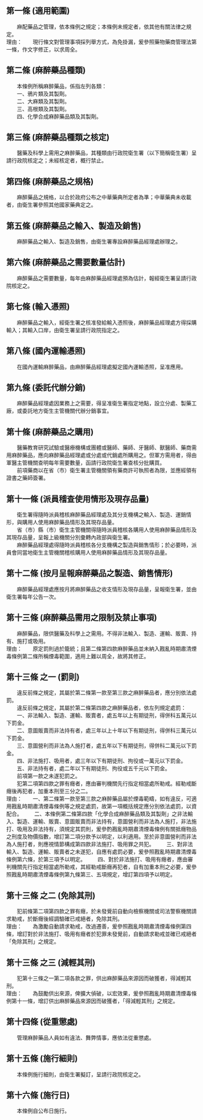 第一條 (適用範圍)
-----------------
　　麻配藥品之管理，依本條例之規定；本條例未規定者，依其他有關法律之規定。  
理由：　　現行條文對管理事項採列舉方式，為免掛漏，爰參照藥物藥商管理法第一條，作文字修正，以求周全。

第二條 (麻醉藥品種類)
---------------------
　　本條例所稱麻醉藥品，係指左列各類：  
　　一、鴉片類及其製劑。  
　　二、大麻類及其製劑。  
　　三、高根類及其製劑。  
　　四、化學合成麻醉藥品類及其製劑。  


第三條 (麻醉藥品種類之核定)
---------------------------
　　醫藥及科學上需用之麻醉藥品，其種類由行政院衛生署（以下簡稱衛生署）呈請行政院核定之；未經核定者，概行禁止。  


第四條 (麻醉藥品之規格)
-----------------------
　　麻醉藥品之規格，以合於政府公布之中華藥典所定者為準；中華藥典未收載者，由衛生署參照其他國家藥典定之。  


第五條 (麻醉藥品之輸入、製造及銷售)
-----------------------------------
　　麻醉藥品之輸入、製造及銷售，由衛生署專設麻醉藥品經理處辦理之。  


第六條 (麻醉藥品之需要數量估計)
-------------------------------
　　麻醉藥品之需要數量，每年由麻醉藥品經理處預為估計，報經衛生署呈請行政院核定之。  


第七條 (輸入憑照)
-----------------
　　麻醉藥品之輸入，經衛生署之核准發給輸入憑照後，麻醉藥品經理處方得採購輸入；其輸入口岸，由衛生署呈請行政院指定之。  


第八條 (國內運輸憑照)
---------------------
　　在國內運輸麻醉藥品，由麻醉藥品經理處擬定國內運輸憑照，呈准應用。  


第九條 (委託代辦分銷)
---------------------
　　麻醉藥品經理處因業務上之需要，得呈准衛生署指定地點，設立分處、製藥工廠，或委託地方衛生主管機關代辦分銷事宜。  


第十條 (麻醉藥品之購用)
-----------------------
　　醫藥教育研究試驗或醫療機構或團體或醫師、藥師、牙醫師、獸醫師、藥商需用麻醉藥品，應向麻醉藥品經理處或分處或代銷處所購用之。但軍方需用者，得由軍醫主管機關查明每年需要數量，函請行政院衛生署查核分批購買。  
　　前項藥商以在省（市）衛生署主管機關領有藥商許可執照者為限，並應經領有證書之藥師簽署。  


第十一條 (派員稽查使用情形及現存品量)
-------------------------------------
　　衛生署得隨時派員稽核麻醉藥品經理處及其分支機構之輸入、製造、運銷情形，與購用人使用麻醉藥品情形及其現存品量。  
　　省（市）縣（市）衛生主管機關得隨時派員稽核各購用人使用麻醉藥品情形及其現存品量，呈報上級機關分別彙轉內政部與衛生署。  
　　麻醉藥品經理處得隨時派員稽核各分支機構之製造與銷售情形；於必要時，派員會同當地衛生主管機關稽核購用人使用麻醉藥品情形及其現存品量。  


第十二條 (按月呈報麻醉藥品之製造、銷售情形)
-------------------------------------------
　　麻醉藥品經理處應按月將麻醉藥品之收支情形及現存品量，呈報衛生署，並由衛生署每年公告一次。  


第十三條 (麻醉藥品需用之限制及禁止事項)
---------------------------------------
　　麻醉藥品，限供醫藥及科學上之需用。不得非法輸入、製造、運輸、販賣、持有、施打或吸用。  
理由：　　原定罰則過於籠統；且第二條第四款麻醉藥品並未納入戡亂時期肅清煙毒條例第二條所稱煙毒範圍，適用上難以周全，故將其修正。

第十三條 之一 (罰則)
--------------------
　　違反前條之規定，其屬於第二條第一款至第三款之麻醉藥品者，應分別依法處罰。  
　　違反前條之規定，其屬於第二條第四款之麻醉藥品者，依左列規定處罰：  
　　一、非法輸入、製造、運輸、販賣者，處五年以上有期徒刑，得併科五萬元以下罰金。  
　　二、意圖販賣而非法持有者，處三年以上十年以下有期徒刑，得併科三萬元以下罰金。  
　　三、意圖營利而非法為人施打者，處五年以下有期徒刑，得併科二萬元以下罰金。  
　　四、非法施打、吸用者，處三年以下有期徒刑、拘役或一萬元以下罰金。  
　　五、非法持有者，處二年以下有期徒刑、拘役或五千元以下罰金。  
　　前項第一款之未遂犯罰之。  
　　犯第二項第四款之罪有癮者，應由審判機關先行指定相當處所勒戒。經勒戒斷癮後再犯者，加重本刑至三分之二。  
理由：　　一、第二條第一款至第三款之麻醉藥品屬於煙毒範疇，如有違反，可適用戡亂時期肅清煙毒條例等之規定處罰，故第一項概括規定應分別依法處罰，以資配合。
　　二、本條例第二條第四款「化學合成麻醉藥品類及其製劑」之非法輸入、製造、運輸、販賣、意圖販賣而非法持有，意圖營利而非法為人施打，非法施打、吸用及非法持有，須規定其罰則，爰參酌戡亂時期肅清煙毒條例有關抵癮物品之刑度及物價指數，增訂第二項分款予以明定，以利適用。至於非意圖營利而非法為人施打者，則應視情節構成第四款非法施打、吸用罪之共犯。
　　三、對非法輸入、製造、運輸、販賣者之未遂犯，自應有處罰必要，爰參照戡亂時期肅清煙毒條例第六條，於第三項予以明定。
　　四、對於非法施打、吸用有癮者，應由審判機關先行指定相當處所勒戒，其經勒戒斷癮再犯者，自有加重本刑之必要，爰參照戡亂時期肅清煙毒條例第九條第三、五項規定，增訂第四項予以明定。

第十三條 之二 (免除其刑)
------------------------
　　犯前條第二項第四款之罪有癮，於未發覺前自動向檢察機關或司法警察機關請求勒戒，於斷癮後經調驗確已戒絕者，免除其刑。  
理由：　　為激勵自動請求勒戒，改過遷善，爰參照戡亂時期肅清煙毒條例第四條，增訂對於非法施打、吸用有癮者於犯罪未發覺前，自動請求勒戒並確已戒絕者「免除其刑」之規定。

第十三條 之三 (減輕其刑)
------------------------
　　犯第十三條之一第二項各款之罪，供出麻醉藥品來源因而破獲者，得減輕其刑。  
理由：　　為鼓勵供出來源，俾擴大偵破，以宏效果，爰參照戡亂時期肅清煙毒條例第十一條，增訂供出麻醉藥品來源因而破獲者，「得減輕其刑」之規定。

第十四條 (從重懲處)
-------------------
　　管理麻醉藥品人員如有違法、舞弊情事，應依法從重懲處。  


第十五條 (施行細則)
-------------------
　　本條例施行細則，由衛生署擬訂，呈請行政院核定之。  


第十六條 (施行日)
-----------------
　　本條例自公布日施行。